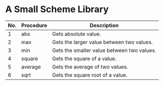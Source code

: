 # A Small Scheme Library

| No. | Procedure | Description |
| --- | --- | --- |
| 1 | abs | Gets absolute value. |
| 2 | max | Gets the larger value between two values. |
| 3 | min | Gets the smaller value between two values. |
| 4 | square | Gets the square of a value. |
| 5 | average | Gets the average of two values. |
| 6 | sqrt | Gets the square root of a value. |
